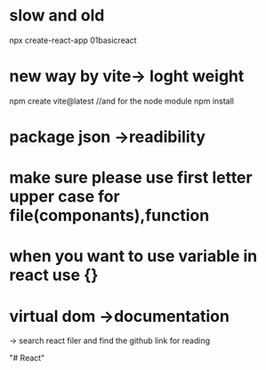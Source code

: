 # slow and old
npx create-react-app 01basicreact

# new way by vite-> loght weight
npm create vite@latest
//and for the node module
npm install


# package json ->readibility


# make sure please use first letter upper case for file(componants),function


# when you want to use variable in react use {}



#  virtual dom ->documentation 
-> search react filer and find the github link for reading


 "# React" 
